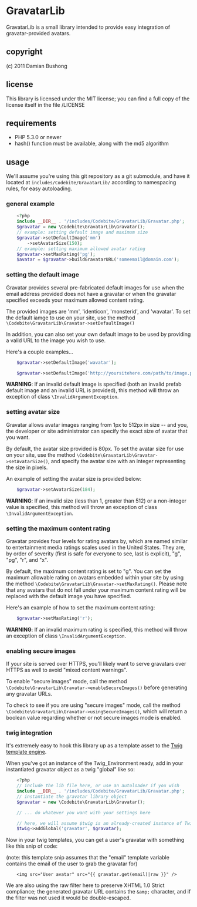 # GravatarLib

GravatarLib is a small library intended to provide easy integration of gravatar-provided avatars.

## copyright

(c) 2011 Damian Bushong

## license

This library is licensed under the MIT license; you can find a full copy of the license itself in the file /LICENSE

## requirements

* PHP 5.3.0 or newer
* hash() function must be available, along with the md5 algorithm

## usage

We'll assume you're using this git repository as a git submodule, and have it located at `includes/Codebite/GravatarLib/` according to namespacing rules, for easy autoloading.

### general example

``` php
	<?php
	include __DIR__ . '/includes/Codebite/GravatarLib/Gravatar.php';
    $gravatar = new \Codebite\GravatarLib\Gravatar();
	// example: setting default image and maximum size
	$gravatar->setDefaultImage('mm')
		->setAvatarSize(150);
	// example: setting maximum allowed avatar rating
	$gravatar->setMaxRating('pg');
	$avatar = $gravatar->buildGravatarURL('someemail@domain.com');
```

### setting the default image

Gravatar provides several pre-fabricated default images for use when the email address provided does not have a gravatar or when the gravatar specified exceeds your maximum allowed content rating.

The provided images are 'mm', 'identicon', 'monsterid', and 'wavatar'.  To set the default iamge to use on your site, use the method `\Codebite\GravatarLib\Gravatar->setDefaultImage()`

In addition, you can also set your own default image to be used by providing a valid URL to the image you wish to use.

Here's a couple examples...

``` php
	$gravatar->setDefaultImage('wavatar');
```

``` php
	$gravatar->setDefaultImage('http://yoursitehere.com/path/to/image.png');
```

**WARNING**: If an invalid default image is specified (both an invalid prefab default image and an invalid URL is provided), this method will throw an exception of class `\InvalidArgumentException`.

### setting avatar size

Gravatar allows avatar images ranging from 1px to 512px in size -- and you, the developer or site administrator can specify the exact size of avatar that you want.

By default, the avatar size provided is 80px.  To set the avatar size for use on your site, use the method `\Codebite\GravatarLib\Gravatar->setAvatarSize()`, and specify the avatar size with an integer representing the size in pixels.

An example of setting the avatar size is provided below:

``` php
	$gravatar->setAvatarSize(184);
```

**WARNING**: If an invalid size (less than 1, greater than 512) or a non-integer value is specified, this method will throw an exception of class `\InvalidArgumentException`.

### setting the maximum content rating

Gravatar provides four levels for rating avatars by, which are named similar to entertainment media ratings scales used in the United States.  They are, by order of severity (first is safe for everyone to see, last is explicit), "g", "pg", "r", and "x".

By default, the maximum content rating is set to "g".  You can set the maximum allowable rating on avatars embedded within your site by using the method `\Codebite\GravatarLib\Gravatar->setMaxRating()`.  Please note that any avatars that do not fall under your maximum content rating will be replaced with the default image you have specified.

Here's an example of how to set the maximum content rating:

``` php
	$gravatar->setMaxRating('r');
```

**WARNING**: If an invalid maximum rating is specified, this method will throw an exception of class `\InvalidArgumentException`.

### enabling secure images

If your site is served over HTTPS, you'll likely want to serve gravatars over HTTPS as well to avoid "mixed content warnings".

To enable "secure images" mode, call the method `\Codebite\GravatarLib\Gravatar->enableSecureImages()` before generating any gravatar URLs.

To check to see if you are using "secure images" mode, call the method `\Codebite\GravatarLib\Gravatar->usingSecureImages()`, which will return a boolean value regarding whether or not secure images mode is enabled.

### twig integration

It's extremely easy to hook this library up as a template asset to the [Twig template engine](http://www.twig-project.org/).

When you've got an instance of the Twig_Environment ready, add in your instantiated gravatar object as a twig "global" like so:

``` php
	<?php
	// include the lib file here, or use an autoloader if you wish
	include __DIR__ . '/includes/Codebite/GravatarLib/Gravatar.php';
	// instantiate the gravatar library object
    $gravatar = new \Codebite\GravatarLib\Gravatar();

	// ... do whatever you want with your settings here

	// here, we will assume $twig is an already-created instance of Twig_Environment
	$twig->addGlobal('gravatar', $gravatar);
```

Now in your twig templates, you can get a user's gravatar with something like this snip of code:

(note: this template snip assumes that the "email" template variable contains the email of the user to grab the gravatar for)

```
	<img src="User avatar" src="{{ gravatar.get(email)|raw }}" />
```

We are also using the raw filter here to preserve XHTML 1.0 Strict compliance; the generated gravatar URL contains the `&amp;` character, and if the filter was not used it would be double-escaped.
